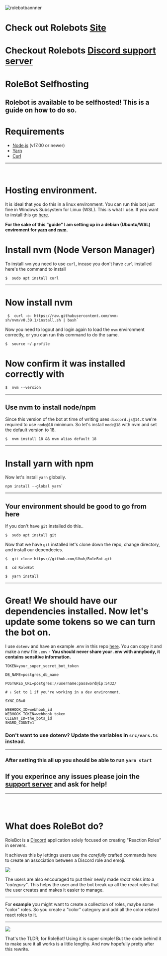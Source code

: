 ![rolebotbannner](https://media.discordapp.net/attachments/1043396635696308325/1043429994631807016/rolebot-gitbanner.png?width=1179&height=663)


# Check out Rolebots [Site](https://rolebot.gg)
# Checkout Rolebots [Discord support server](https://discord.gg/U9WSVZfMUW)

# RoleBot Selfhosting

## Rolebot is available to be selfhosted! This is a guide on how to do so.


# Requirements

- [Node.js](https://nodejs.org/en/) (v17.00 or newer)
- [Yarn](https://yarnpkg.com/getting-started/install)
- [Curl](https://curl.se/download.html)

---
<br>

# Hosting environment.


It is ideal that you do this in a linux environment. You can run this bot just fine in Windows Subsystem for Linux (WSL). This is what I use. If you want to install this go [here](https://docs.microsoft.com/en-us/windows/wsl/install).

**For the sake of this "guide" I am setting up in a debian (Ubuntu/WSL) enviroment for [yarn](https://classic.yarnpkg.com/lang/en/docs/install) and [nvm](https://github.com/nvm-sh/nvm).**

# Install nvm (Node Verson Manager)

To install `nvm` you need to use `curl`, incase you don't have `curl` installed here's the command to install
```
$  sudo apt install curl
```

---

# Now install nvm
```
 $  curl -o- https://raw.githubusercontent.com/nvm-sh/nvm/v0.39.1/install.sh | bash`
 ```

Now you need to logout and login again to load the `nvm` environment correctly, or you can run this command to do the same.
```
$  source ~/.profile
```

# Now confirm it was installed correctly with
```
$  nvm --version
```


---

## Use nvm to install node/npm

Since this version of the bot at time of writing uses `discord.js@14.X` we're required to use `node@18` minimum. So let's install `node@18` with nvm and set the default version to 18.
```
$  nvm install 18 && nvm alias default 18
```
---

# Install yarn with npm

Now let's install `yarn` globally.
```
npm install --global yarn`
```

---

## **Your environment should be good to go from here**
If you don't have `git` installed do this..
```
$  sudo apt install git
```

Now that we have `git` installed let's clone down the repo, change directory, and install our dependecies.
```
$  git clone https://github.com/Uhuh/RoleBot.git

$  cd RoleBot

$  yarn install
```
---

# Great! We should have our dependencies installed. Now let's update some tokens so we can turn the bot on.

I use `dotenv` and have an example .env in this repo [here](https://github.com/Uhuh/RoleBot/blob/master/.env.example). You can copy it and make a new file `.env` - **You should never share your .env with annybody, it contains sensitive information.**

```
TOKEN=your_super_secret_bot_token

DB_NAME=postgres_db_name

POSTGRES_URL=postgres://username:password@ip:5432/

# ↓ Set to 1 if you're working in a dev environment. 

SYNC_DB=0

WEBHOOK_ID=webhook_id
WEBHOOK_TOKEN=webhook_token
CLIENT_ID=the_bots_id
SHARD_COUNT=1

```
### Don't want to use dotenv? Update the variables in `src/vars.ts` instead.

---

### **After setting this all up you should be able to run `yarn start`**

## If you experince any issues please join the [support server](https://discord.gg/U9WSVZfMUW) and ask for help!

---
<br>
<br>

# What does RoleBot do?


RoleBot is a [Discord](https://discord.com/) application solely focused on creating "Reaction Roles" in servers.

It achieves this by lettings users use the _carefully_ crafted commands here to create an association between a Discord role and emoji. 

![](https://media.discordapp.net/attachments/1043396635696308325/1043439564695552000/rolebot-rounded.png)

The users are also encouraged to put their newly made _react roles_ into a _"category"_. This helps the user and the bot break up all the react roles that the user creates and makes it easier to manage.  

---

For **example** you might want to create a collection of roles, maybe some "color" roles. So you create a "color" category and add all the color related react roles to it.

---

![](https://media.discordapp.net/attachments/1043396635696308325/1043440595147968603/rolebot-catlistrounded.png)

That's the TLDR; for RoleBot! Using it is super simple! But the code behind it to make sure it all works is a little lengthy. And now hopefully pretty after this rewrite.
